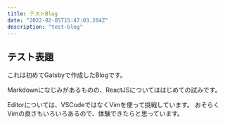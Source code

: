 ```yaml
---
title: テストBlog
date: "2022-02-05T15:47:03.284Z"
description: "test-blog"
---
```


## テスト表題

これは初めてGatsbyで作成したBlogです。

Markdownになじみがあるものの、ReactJSについてははじめての試みです。

Editorについては、VSCodeではなくVimを使って挑戦しています。
おそらくVimの良さもいろいろあるので、体験できたらと思っています。

